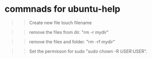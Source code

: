 # commnads for ubuntu-help

>> Create new file touch filename

>> remove the files from dir. "rm -r mydir"

>> remove the files and folder. "rm -rf mydir"

>> Set the permisson for sudo "sudo chown -R $USER:$USER".
